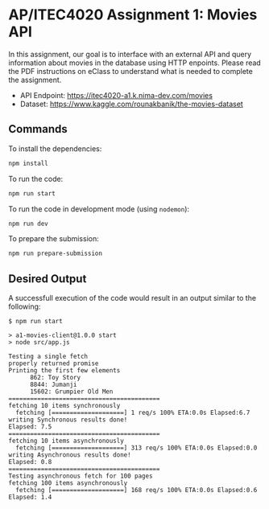 # AP/ITEC4020 Assignment 1: Movies API

In this assignment, our goal is to interface with an external API and query information
about movies in the database using HTTP enpoints. Please read the PDF instructions on
eClass to understand what is needed to complete the assignment.

- API Endpoint: https://itec4020-a1.k.nima-dev.com/movies
- Dataset: https://www.kaggle.com/rounakbanik/the-movies-dataset

## Commands

To install the dependencies:

```sh
npm install
```

To run the code:

```sh
npm run start
```

To run the code in development mode (using `nodemon`):

```sh
npm run dev
```

To prepare the submission:

```sh
npm run prepare-submission
```

## Desired Output

A successfull execution of the code would result in an output similar to the following:

```log
$ npm run start

> a1-movies-client@1.0.0 start
> node src/app.js

Testing a single fetch
properly returned promise
Printing the first few elements
      862: Toy Story
      8844: Jumanji
      15602: Grumpier Old Men
==========================================
fetching 10 items synchronously
  fetching [====================] 1 req/s 100% ETA:0.0s Elapsed:6.7
writing Synchronous results done!
Elapsed: 7.5
==========================================
fetching 10 items asynchronously
  fetching [====================] 313 req/s 100% ETA:0.0s Elapsed:0.0
writing Asynchronous results done!
Elapsed: 0.8
==========================================
Testing asynchronous fetch for 100 pages
fetching 100 items asynchronously
  fetching [====================] 168 req/s 100% ETA:0.0s Elapsed:0.6
Elapsed: 1.4
```
